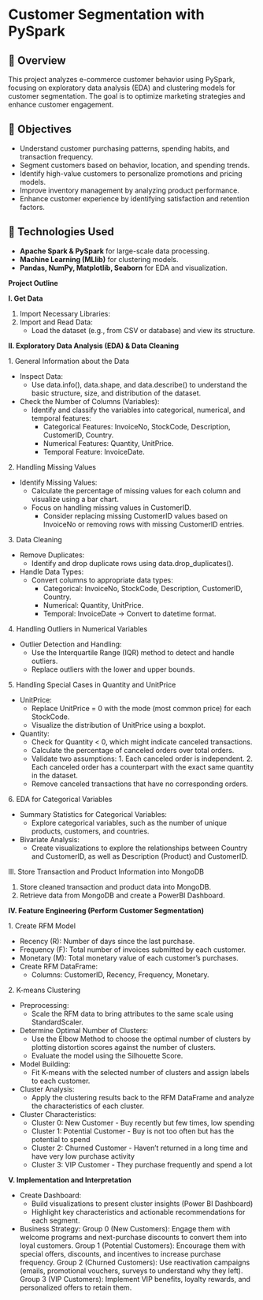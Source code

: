 # Customer Segmentation with PySpark

## 📌 Overview
This project analyzes e-commerce customer behavior using PySpark, focusing on exploratory data analysis (EDA) and clustering models for customer segmentation. The goal is to optimize marketing strategies and enhance customer engagement.

## 🎯 Objectives
- Understand customer purchasing patterns, spending habits, and transaction frequency.
- Segment customers based on behavior, location, and spending trends.
- Identify high-value customers to personalize promotions and pricing models.
- Improve inventory management by analyzing product performance.
- Enhance customer experience by identifying satisfaction and retention factors.

## 🔧 Technologies Used
- **Apache Spark & PySpark** for large-scale data processing.
- **Machine Learning (MLlib)** for clustering models.
- **Pandas, NumPy, Matplotlib, Seaborn** for EDA and visualization.


**Project Outline**

**I. Get Data**

1. Import Necessary Libraries:
2. Import and Read Data:
    - Load the dataset (e.g., from CSV or database) and view its structure.

**II. Exploratory Data Analysis (EDA) & Data Cleaning**

1\. General Information about the Data

- Inspect Data:
  - Use data.info(), data.shape, and data.describe() to understand the basic structure, size, and distribution of the dataset.
- Check the Number of Columns (Variables):
  - Identify and classify the variables into categorical, numerical, and temporal features:
    - Categorical Features: InvoiceNo, StockCode, Description, CustomerID, Country.
    - Numerical Features: Quantity, UnitPrice.
    - Temporal Feature: InvoiceDate.

2\. Handling Missing Values

- Identify Missing Values:
  - Calculate the percentage of missing values for each column and visualize using a bar chart.
  - Focus on handling missing values in CustomerID.
    - Consider replacing missing CustomerID values based on InvoiceNo or removing rows with missing CustomerID entries.

3\. Data Cleaning

- Remove Duplicates:
  - Identify and drop duplicate rows using data.drop_duplicates().
- Handle Data Types:
  - Convert columns to appropriate data types:
    - Categorical: InvoiceNo, StockCode, Description, CustomerID, Country.
    - Numerical: Quantity, UnitPrice.
    - Temporal: InvoiceDate -> Convert to datetime format.

4\. Handling Outliers in Numerical Variables

- Outlier Detection and Handling:
  - Use the Interquartile Range (IQR) method to detect and handle outliers.
  - Replace outliers with the lower and upper bounds.

5\. Handling Special Cases in Quantity and UnitPrice

- UnitPrice:
  - Replace UnitPrice = 0 with the mode (most common price) for each StockCode.
  - Visualize the distribution of UnitPrice using a boxplot.
- Quantity:
  - Check for Quantity < 0, which might indicate canceled transactions.
  - Calculate the percentage of canceled orders over total orders.
  - Validate two assumptions:
        1. Each canceled order is independent.
        2. Each canceled order has a counterpart with the exact same quantity in the dataset.
  - Remove canceled transactions that have no corresponding orders.

6\. EDA for Categorical Variables

- Summary Statistics for Categorical Variables:
  - Explore categorical variables, such as the number of unique products, customers, and countries.
- Bivariate Analysis:
  - Create visualizations to explore the relationships between Country and CustomerID, as well as Description (Product) and CustomerID.

III. Store Transaction and Product Information into MongoDB

1. Store cleaned transaction and product data into MongoDB.
2. Retrieve data from MongoDB and create a PowerBI Dashboard.

**IV. Feature Engineering (Perform Customer Segmentation)**

1\. Create RFM Model

- Recency (R): Number of days since the last purchase.
- Frequency (F): Total number of invoices submitted by each customer.
- Monetary (M): Total monetary value of each customer’s purchases.
- Create RFM DataFrame:
  - Columns: CustomerID, Recency, Frequency, Monetary.

2\. K-means Clustering

- Preprocessing:
  - Scale the RFM data to bring attributes to the same scale using StandardScaler.
- Determine Optimal Number of Clusters:
  - Use the Elbow Method to choose the optimal number of clusters by plotting distortion scores against the number of clusters.
  - Evaluate the model using the Silhouette Score.
- Model Building:
  - Fit K-means with the selected number of clusters and assign labels to each customer.
- Cluster Analysis:
  - Apply the clustering results back to the RFM DataFrame and analyze the characteristics of each cluster.
- Cluster Characteristics:
  -  Cluster 0: New Customer - Buy recently but few times, low spending
  -  Cluster 1: Potential Customer - Buy is not too often but has the potential to spend
  -  Cluster 2: Churned Customer - Haven’t returned in a long time and have very low purchase activity
  -  Cluster 3: VIP Customer - They purchase frequently and spend a lot

**V. Implementation and Interpretation**

- Create Dashboard:
  - Build visualizations to present cluster insights (Power BI Dashboard)
  - Highlight key characteristics and actionable recommendations for each segment.
- Business Strategy:
Group 0 (New Customers):
Engage them with welcome programs and next-purchase discounts to convert them into loyal customers.
Group 1 (Potential Customers):
Encourage them with special offers, discounts, and incentives to increase purchase frequency.
Group 2 (Churned Customers):
Use reactivation campaigns (emails, promotional vouchers, surveys to understand why they left).
Group 3 (VIP Customers):
Implement VIP benefits, loyalty rewards, and personalized offers to retain them.


